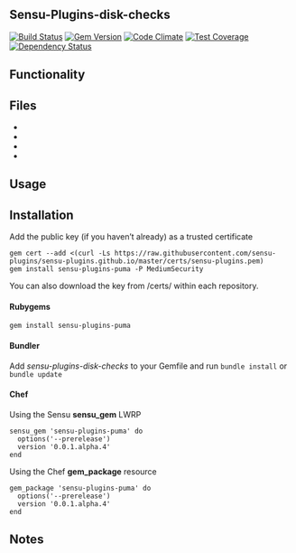## Sensu-Plugins-disk-checks

[![Build Status](https://travis-ci.org/sensu-plugins/sensu-plugins-puma.svg?branch=master)][1]
[![Gem Version](https://badge.fury.io/rb/sensu-plugins-puma.svg)][2]
[![Code Climate](https://codeclimate.com/github/sensu-plugins/sensu-plugins-puma/badges/gpa.svg)][3]
[![Test Coverage](https://codeclimate.com/github/sensu-plugins/sensu-plugins-puma/badges/coverage.svg)][4]
[![Dependency Status](https://gemnasium.com/sensu-plugins/sensu-plugins-puma.svg)][5]

## Functionality

## Files
 *
 *
 *
 *

## Usage

## Installation

Add the public key (if you haven’t already) as a trusted certificate

```
gem cert --add <(curl -Ls https://raw.githubusercontent.com/sensu-plugins/sensu-plugins.github.io/master/certs/sensu-plugins.pem)
gem install sensu-plugins-puma -P MediumSecurity
```

You can also download the key from /certs/ within each repository.

#### Rubygems

`gem install sensu-plugins-puma`

#### Bundler

Add *sensu-plugins-disk-checks* to your Gemfile and run `bundle install` or `bundle update`

#### Chef

Using the Sensu **sensu_gem** LWRP
```
sensu_gem 'sensu-plugins-puma' do
  options('--prerelease')
  version '0.0.1.alpha.4'
end
```

Using the Chef **gem_package** resource
```
gem_package 'sensu-plugins-puma' do
  options('--prerelease')
  version '0.0.1.alpha.4'
end
```

## Notes

[1]:[https://travis-ci.org/sensu-plugins/sensu-plugins-puma]
[2]:[http://badge.fury.io/rb/sensu-plugins-puma]
[3]:[https://codeclimate.com/github/sensu-plugins/sensu-plugins-puma]
[4]:[https://codeclimate.com/github/sensu-plugins/sensu-plugins-puma]
[5]:[https://gemnasium.com/sensu-plugins/sensu-plugins-puma]
